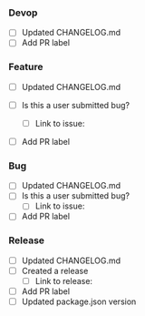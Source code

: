 <!-- NOTE: Remove the parts that's not relevant -->
### Devop  
* [ ] Updated CHANGELOG.md  
* [ ] Add PR label

### Feature  
* [ ] Updated CHANGELOG.md  
* [ ] Is this a user submitted bug?
  - [ ] Link to issue:  
* [ ] Add PR label


### Bug  
* [ ] Updated CHANGELOG.md  
* [ ] Is this a user submitted bug?
  - [ ] Link to issue:  
* [ ] Add PR label

### Release  
* [ ] Updated CHANGELOG.md
* [ ] Created a release
  - [ ] Link to release:  
* [ ] Add PR label
* [ ] Updated package.json version
